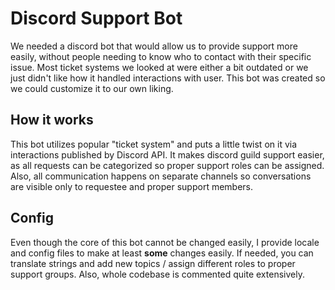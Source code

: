# Discord Support Bot
We needed a discord bot that would allow us to provide support more easily, without people needing to know who to contact with their specific issue.
Most ticket systems we looked at were either a bit outdated or we just didn't like how it handled interactions with user. This bot was created so we could customize it to our own liking.

## How it works
This bot utilizes popular "ticket system" and puts a little twist on it via interactions published by Discord API.
It makes discord guild support easier, as all requests can be categorized so proper support roles can be assigned. 
Also, all communication happens on separate channels so conversations are visible only to requestee and proper support members.

## Config
Even though the core of this bot cannot be changed easily, I provide locale and config files to make at least <b>some</b> changes easily.
If needed, you can translate strings and add new topics / assign different roles to proper support groups. Also, whole codebase is commented quite extensively.


